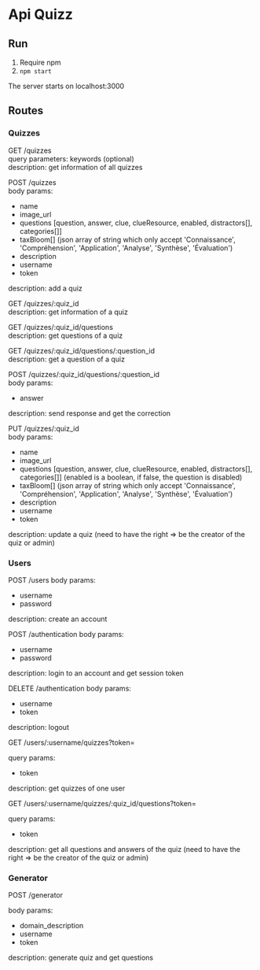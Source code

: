 # Api Quizz

## Run
1. Require npm
2. `npm start`

The server starts on localhost:3000

## Routes

### Quizzes

GET /quizzes  
query parameters: keywords (optional)  
description: get information of all quizzes

POST /quizzes \
body params:
- name
- image_url
- questions [question, answer, clue, clueResource, enabled, distractors[], categories[]]
- taxBloom[] (json array of string which only accept 'Connaissance', 'Compréhension', 'Application', 'Analyse', 'Synthèse', 'Évaluation')
- description
- username
- token

description: add a quiz

GET /quizzes/:quiz_id  
description: get information of a quiz

GET /quizzes/:quiz_id/questions  
description: get questions of a quiz

GET /quizzes/:quiz_id/questions/:question_id  
description: get a question of a quiz

POST /quizzes/:quiz_id/questions/:question_id  
body params:
- answer  

description: send response and get the correction

PUT /quizzes/:quiz_id  
body params:
- name
- image_url
- questions [question, answer, clue, clueResource, enabled, distractors[], categories[]] (enabled is a boolean, if false, the question is disabled)
- taxBloom[] (json array of string which only accept 'Connaissance', 'Compréhension', 'Application', 'Analyse', 'Synthèse', 'Évaluation')
- description
- username
- token

description: update a quiz (need to have the right => be the creator of the quiz or admin)  

### Users

POST /users
body params:
- username
- password

description: create an account

POST /authentication
body params:
- username
- password

description: login to an account and get session token

DELETE /authentication
body params:
- username
- token

description: logout

GET /users/:username/quizzes?token=

query params:
- token

description: get quizzes of one user

GET /users/:username/quizzes/:quiz_id/questions?token=

query params:
- token

description: get all questions and answers of the quiz (need to have the right => be the creator of the quiz or admin) 

### Generator

POST /generator

body params:
- domain_description
- username
- token

description: generate quiz and get questions